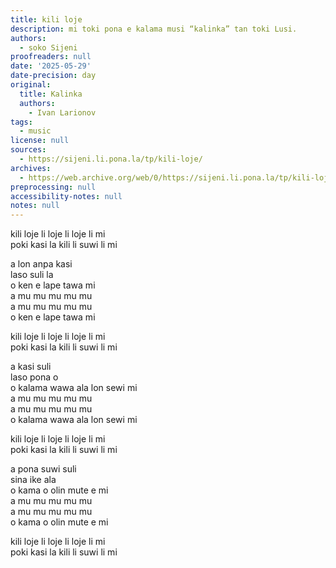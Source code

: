 ```yaml
---
title: kili loje
description: mi toki pona e kalama musi “kalinka” tan toki Lusi.
authors:
  - soko Sijeni
proofreaders: null
date: '2025-05-29'
date-precision: day
original:
  title: Kalinka
  authors:
    - Ivan Larionov
tags:
  - music
license: null
sources:
  - https://sijeni.li.pona.la/tp/kili-loje/
archives:
  - https://web.archive.org/web/0/https://sijeni.li.pona.la/tp/kili-loje
preprocessing: null
accessibility-notes: null
notes: null
---
```


kili loje li loje li loje li mi  
poki kasi la kili li suwi li mi  

a lon anpa kasi  
laso suli la  
o ken e lape tawa mi  
a mu mu mu mu mu  
a mu mu mu mu mu  
o ken e lape tawa mi  

kili loje li loje li loje li mi  
poki kasi la kili li suwi li mi  

a kasi suli  
laso pona o  
o kalama wawa ala lon sewi mi  
a mu mu mu mu mu  
a mu mu mu mu mu  
o kalama wawa ala lon sewi mi

kili loje li loje li loje li mi  
poki kasi la kili li suwi li mi  

a pona suwi suli  
sina ike ala  
o kama o olin mute e mi  
a mu mu mu mu mu  
a mu mu mu mu mu  
o kama o olin mute e mi  

kili loje li loje li loje li mi  
poki kasi la kili li suwi li mi  